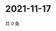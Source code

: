 # 2021-11-17

共 0 条

<!-- BEGIN WEIBO -->
<!-- 最后更新时间 Wed Nov 17 2021 01:08:18 GMT+0800 (China Standard Time) -->

<!-- END WEIBO -->
